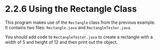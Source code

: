 # 2.2.6 Using the Rectangle Class

This program makes use of the `Rectangle` class from the previous example. It contains two files: `Rectangle.java` and `RectangleTester.java`.

You should add code to `RectangleTester.java` to create a rectangle with a width of 5 and height of 12 and then print out the object.

